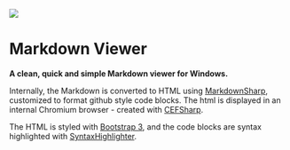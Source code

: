 ![](https://bitbucket.org/chaim_sommers/markdownviewer/avatar/128/?ts=1482246150) 
# Markdown Viewer #

**A clean, quick and simple Markdown viewer for Windows.**

Internally, the Markdown is converted to HTML using [MarkdownSharp](https://code.google.com/archive/p/markdownsharp/), customized to format github style code blocks.
The html is displayed in an internal Chromium browser - created with [CEFSharp](https://github.com/cefsharp/CefSharp).

The HTML is styled with [Bootstrap 3](http://getbootstrap.com/), and the code blocks are syntax highlighted with [SyntaxHighlighter](http://alexgorbatchev.com/SyntaxHighlighter/).